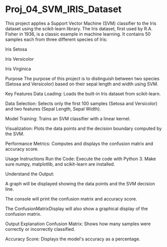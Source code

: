 # Proj_04_SVM_IRIS_Dataset

This project applies a Support Vector Machine (SVM) classifier to the Iris dataset using the scikit-learn library. The Iris dataset, first used by R.A. Fisher in 1936, is a classic example in machine learning. It contains 50 samples each from three different species of Iris:

Iris Setosa

Iris Versicolor

Iris Virginica

Purpose
The purpose of this project is to distinguish between two species (Setosa and Versicolor) based on their sepal length and width using SVM.

Key Features
Data Loading: Loads the built-in Iris dataset from scikit-learn.

Data Selection: Selects only the first 100 samples (Setosa and Versicolor) and two features (Sepal Length, Sepal Width).

Model Training: Trains an SVM classifier with a linear kernel.

Visualization: Plots the data points and the decision boundary computed by the SVM.

Performance Metrics: Computes and displays the confusion matrix and accuracy score.

Usage Instructions
Run the Code:
Execute the code with Python 3. Make sure numpy, matplotlib, and scikit-learn are installed.

Understand the Output:

A graph will be displayed showing the data points and the SVM decision line.

The console will print the confusion matrix and accuracy score.

The ConfusionMatrixDisplay will also show a graphical display of the confusion matrix.

Output Explanation
Confusion Matrix: Shows how many samples were correctly or incorrectly classified.

Accuracy Score: Displays the model's accuracy as a percentage.
